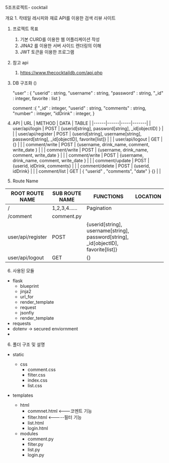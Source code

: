 5조프로젝트- cocktail

개요 1. 칵테일 레시피와 재료 API를 이용한 검색 리뷰 사이트

1. 프로젝트 목표

   1. 기본 CURD를 이용한 웹 어플리케이션 작성
   2. JINA2 를 이용한 서버 사이드 렌더링의 이해
   3. JWT 토큰을 이용한 프로그램
   <!-- 4. 필요한 기능을 올바르게 구현했나 -->

2. 참고 api

   1. https://www.thecocktaildb.com/api.php

3. DB 구조화 ()

   "user" : {
   "userid" : string,
   "username" : string,
   "password" : string,
   "\_id" : integer,
   favorite : list
   }

   comment :{
   "\_id" : integer,
   "userid" : string,
   "comments" : string,
   "number" : integer,
   "idDrink" : integer,
   }

4. API
   | URL | METHOD | DATA | TABLE |
   |------|------|-----|-------|
   | user/api/login    | POST   | {userid[string], password[string], \_id[objectID] }                                  |       |
   | user/api/register | POST   | {userid[string], username[string], password[string], \_id[objectID], favorite[list]} |       |
   | user/api/logout   | GET    | {}                                                                                   |       |
   | comment/write     | POST   | {username, drink_name, comment, write_date }                                         |       |
   | comment/write     | POST   | {username, drink_name, comment, write_date }                                         |       |
   | comment/write     | POST   | {username, drink_name, comment, write_date }                                         |       |
   | comment/update    | POST   | {userid, idDrink, comments}                                                          |       |
   | comment/delete    | POST   | {userid, idDrink}                                                                    |       |
   | comment/list      | GET    | { "userid" , "comments", "date" } {}                                                 |       |
5.  Route Name

| ROOT ROUTE NAME   | SUB ROUTE NAME | FUNCTIONS                                                                            | LOCATION |
|-------------------|----------------|--------------------------------------------------------------------------------------|----------|
| /                 | 1,2,3,4......  | Pagination                                                                           |          |
| /comment          | comment.py     |                                                                                      |          |
| user/api/register | POST           | {userid[string], username[string], password[string], \_id[objectID], favorite[list]} |          |
| user/api/logout   | GET            | {}                                                                                   |          |


6. 사용된 모듈

- flask
  - blueprint
  - jinja2
  - url_for
  - render_template
  - request
  - jsonfiy
  - render_template
- requests
- dotenv -> secured enviornment
-

6. 폴더 구조 및 설명

- static
  - css
    - comment.css
    - filter.css
    - index.css
    - list.css
- templates

  - html
    - commnet.html <---코멘트 기능
    - filter.html <-----필터 기능
    - list.html
    - login.html
  - modules
    - comment.py
    - filter.py
    - list.py
    - login.py
